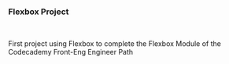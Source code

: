 <h3>Flexbox Project</h3>
<br>
<p>First project using Flexbox to complete the Flexbox Module of the Codecademy Front-Eng Engineer Path</p>